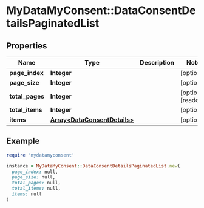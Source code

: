 # MyDataMyConsent::DataConsentDetailsPaginatedList

## Properties

| Name | Type | Description | Notes |
| ---- | ---- | ----------- | ----- |
| **page_index** | **Integer** |  | [optional] |
| **page_size** | **Integer** |  | [optional] |
| **total_pages** | **Integer** |  | [optional][readonly] |
| **total_items** | **Integer** |  | [optional] |
| **items** | [**Array&lt;DataConsentDetails&gt;**](DataConsentDetails.md) |  | [optional] |

## Example

```ruby
require 'mydatamyconsent'

instance = MyDataMyConsent::DataConsentDetailsPaginatedList.new(
  page_index: null,
  page_size: null,
  total_pages: null,
  total_items: null,
  items: null
)
```

